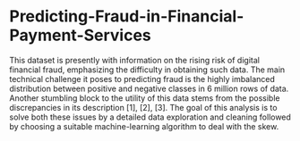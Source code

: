 # Predicting-Fraud-in-Financial-Payment-Services
This dataset is presently with information on the rising risk of digital financial fraud, emphasizing the difficulty in obtaining such data. The main technical challenge it poses to predicting fraud is the highly imbalanced distribution between positive and negative classes in 6 million rows of data. Another stumbling block to the utility of this data stems from the possible discrepancies in its description [1], [2], [3]. The goal of this analysis is to solve both these issues by a detailed data exploration and cleaning followed by choosing a suitable machine-learning algorithm to deal with the skew.
